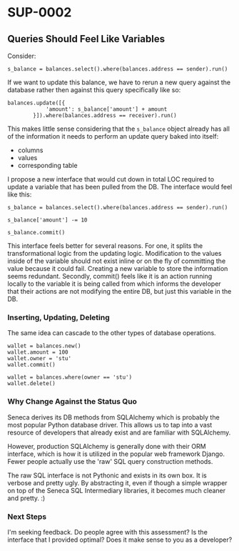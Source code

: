 # SUP-0002
## Queries Should Feel Like Variables

Consider: 

`s_balance = balances.select().where(balances.address == sender).run()`

If we want to update this balance, we have to rerun a new query against the database rather then against this query specifically like so:

```
balances.update([{
            'amount': s_balance['amount'] + amount
        }]).where(balances.address == receiver).run()
```

This makes little sense considering that the `s_balance` object already has all of the information it needs to perform an update query baked into itself:

* columns
* values
* corresponding table

I propose a new interface that would cut down in total LOC required to update a variable that has been pulled from the DB. The interface would feel like this:

```
s_balance = balances.select().where(balances.address == sender).run()

s_balance['amount'] -= 10

s_balance.commit()
```

This interface feels better for several reasons. For one, it splits the transformational logic from the updating logic. Modification to the values inside of the variable should not exist inline or on the fly of committing the value because it could fail. Creating a new variable to store the information seems redundant. Secondly, commit() feels like it is an action running locally to the variable it is being called from which informs the developer that their actions are not modifying the entire DB, but just this variable in the DB.

### Inserting, Updating, Deleting

The same idea can cascade to the other types of database operations.

```
wallet = balances.new()
wallet.amount = 100
wallet.owner = 'stu'
wallet.commit()
```

```
wallet = balances.where(owner == 'stu')
wallet.delete()
```

### Why Change Against the Status Quo

Seneca derives its DB methods from SQLAlchemy which is probably the most popular Python database driver. This allows us to tap into a vast resource of developers that already exist and are familiar with SQLAlchemy.

However, production SQLAlchemy is generally done with their ORM interface, which is how it is utilized in the popular web framework Django. Fewer people actually use the 'raw' SQL query construction methods.

The raw SQL interface is not Pythonic and exists in its own box. It is verbose and pretty ugly. By abstracting it, even if though a simple wrapper on top of the Seneca SQL Intermediary libraries, it becomes much cleaner and pretty. :)

### Next Steps

I'm seeking feedback. Do people agree with this assessment? Is the interface that I provided optimal? Does it make sense to you as a developer?
